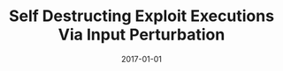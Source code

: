 ---
title: "Self Destructing Exploit Executions Via Input Perturbation"
date: 2017-01-01
venue: "24th Annual Network and Distributed System Security Symposium, NDSS 2017, San Diego, California, USA, February 26 - March 1, 2017"
paperurl: 
authors: "Yonghwi Kwon, Brendan Saltaformaggio, I Luk Kim, Kyu Hyung Lee, Xiangyu Zhang and Dongyan Xu"
awards: ""
---